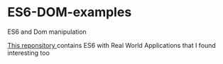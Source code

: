 #   ES6-DOM-examples
ES6 and Dom manipulation

<a href="https://github.com/Tandysony/ES6-with-Real-World-Applications/blob/master/DOM-manipulation/41-dom_manipulation.md"> This reponsitory </a> contains ES6 with Real World Applications that I found interesting too 

